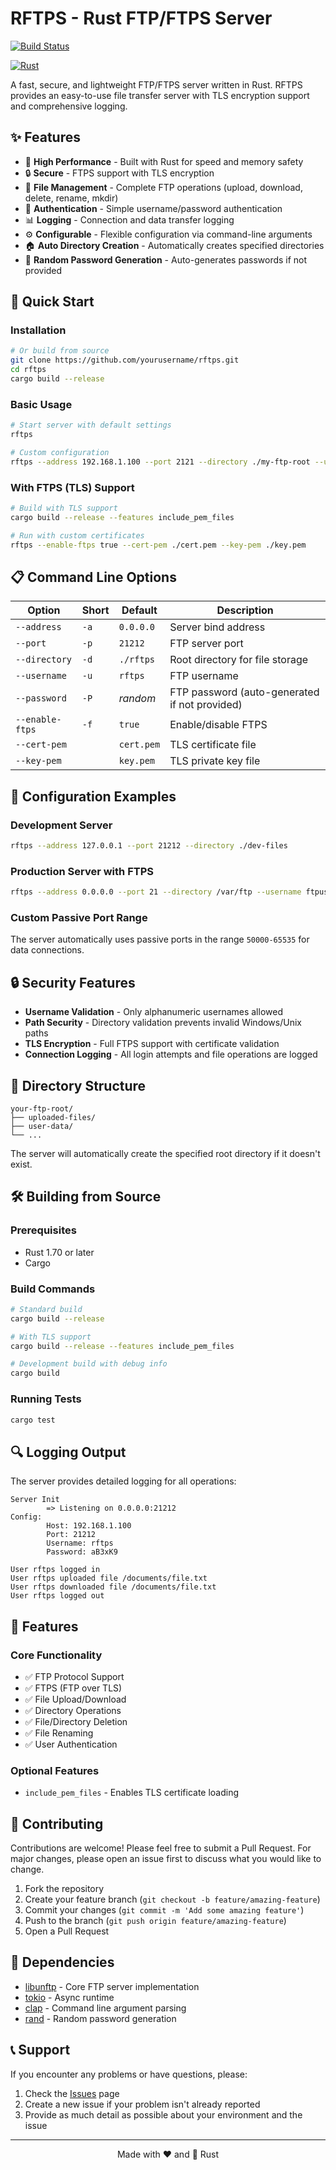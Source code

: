 # RFTPS - Rust FTP/FTPS Server

[![Build Status](https://github.com/hallowslab/rftps/actions/workflows/rust.yml/badge.svg)](https://github.com/hallowslab/rftps/actions/workflows/rust.yml/badge.svg)

[![Rust](https://skillicons.dev/icons?i=rust)](https://skillicons.dev)

A fast, secure, and lightweight FTP/FTPS server written in Rust. RFTPS provides an easy-to-use file transfer server with TLS encryption support and comprehensive logging.

## ✨ Features

- 🚀 **High Performance** - Built with Rust for speed and memory safety
- 🔒 **Secure** - FTPS support with TLS encryption
- 📁 **File Management** - Complete FTP operations (upload, download, delete, rename, mkdir)
- 🔐 **Authentication** - Simple username/password authentication
- 📊 **Logging** - Connection and data transfer logging
- ⚙️ **Configurable** - Flexible configuration via command-line arguments
- 🏠 **Auto Directory Creation** - Automatically creates specified directories
- 🎲 **Random Password Generation** - Auto-generates passwords if not provided

## 🚀 Quick Start

### Installation

```bash
# Or build from source
git clone https://github.com/yourusername/rftps.git
cd rftps
cargo build --release
```

### Basic Usage

```bash
# Start server with default settings
rftps

# Custom configuration
rftps --address 192.168.1.100 --port 2121 --directory ./my-ftp-root --username admin --password secret123
```

### With FTPS (TLS) Support

```bash
# Build with TLS support
cargo build --release --features include_pem_files

# Run with custom certificates
rftps --enable-ftps true --cert-pem ./cert.pem --key-pem ./key.pem
```

## 📋 Command Line Options

| Option | Short | Default | Description |
|--------|-------|---------|-------------|
| `--address` | `-a` | `0.0.0.0` | Server bind address |
| `--port` | `-p` | `21212` | FTP server port |
| `--directory` | `-d` | `./rftps` | Root directory for file storage |
| `--username` | `-u` | `rftps` | FTP username |
| `--password` | `-P` | *random* | FTP password (auto-generated if not provided) |
| `--enable-ftps` | `-f` | `true` | Enable/disable FTPS |
| `--cert-pem` | | `cert.pem` | TLS certificate file |
| `--key-pem` | | `key.pem` | TLS private key file |

## 🔧 Configuration Examples

### Development Server
```bash
rftps --address 127.0.0.1 --port 21212 --directory ./dev-files
```

### Production Server with FTPS
```bash
rftps --address 0.0.0.0 --port 21 --directory /var/ftp --username ftpuser --password SecurePass123 --cert-pem /etc/ssl/cert.pem --key-pem /etc/ssl/private.pem
```

### Custom Passive Port Range
The server automatically uses passive ports in the range `50000-65535` for data connections.

## 🔒 Security Features

- **Username Validation** - Only alphanumeric usernames allowed
- **Path Security** - Directory validation prevents invalid Windows/Unix paths
- **TLS Encryption** - Full FTPS support with certificate validation
- **Connection Logging** - All login attempts and file operations are logged

## 📁 Directory Structure

```
your-ftp-root/
├── uploaded-files/
├── user-data/
└── ...
```

The server will automatically create the specified root directory if it doesn't exist.

## 🛠️ Building from Source

### Prerequisites
- Rust 1.70 or later
- Cargo

### Build Commands

```bash
# Standard build
cargo build --release

# With TLS support
cargo build --release --features include_pem_files

# Development build with debug info
cargo build
```

### Running Tests
```bash
cargo test
```

## 🔍 Logging Output

The server provides detailed logging for all operations:

```
Server Init
        => Listening on 0.0.0.0:21212
Config:
        Host: 192.168.1.100
        Port: 21212
        Username: rftps
        Password: aB3xK9

User rftps logged in
User rftps uploaded file /documents/file.txt
User rftps downloaded file /documents/file.txt
User rftps logged out
```

## 🚦 Features

### Core Functionality
- ✅ FTP Protocol Support
- ✅ FTPS (FTP over TLS)
- ✅ File Upload/Download
- ✅ Directory Operations
- ✅ File/Directory Deletion
- ✅ File Renaming
- ✅ User Authentication

### Optional Features
- `include_pem_files` - Enables TLS certificate loading

## 🤝 Contributing

Contributions are welcome! Please feel free to submit a Pull Request. For major changes, please open an issue first to discuss what you would like to change.

1. Fork the repository
2. Create your feature branch (`git checkout -b feature/amazing-feature`)
3. Commit your changes (`git commit -m 'Add some amazing feature'`)
4. Push to the branch (`git push origin feature/amazing-feature`)
5. Open a Pull Request

## 🔗 Dependencies

- [libunftp](https://crates.io/crates/libunftp) - Core FTP server implementation
- [tokio](https://crates.io/crates/tokio) - Async runtime
- [clap](https://crates.io/crates/clap) - Command line argument parsing
- [rand](https://crates.io/crates/rand) - Random password generation

## 📞 Support

If you encounter any problems or have questions, please:
1. Check the [Issues](https://github.com/hallowslab/rftps/issues) page
2. Create a new issue if your problem isn't already reported
3. Provide as much detail as possible about your environment and the issue

---

<div align="center">
Made with ❤️ and 🦀 Rust
</div>